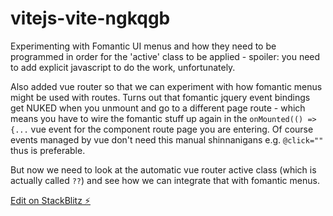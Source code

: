 # vitejs-vite-ngkqgb

Experimenting with Fomantic UI menus and how they need to be programmed in order for the 'active' class to be applied - spoiler: you need to add explicit javascript to do the work, unfortunately.

Also added vue router so that we can experiment with how fomantic menus might be used with routes.  Turns out that fomantic jquery event bindings get NUKED when you unmount and go to a different page route - which means you have to wire the fomantic stuff up again in the `onMounted(() => {...` vue event for the component route page you are entering.  Of course events managed by vue don't need this manual shinnanigans e.g. `@click=""` thus is preferable.

But now we need to look at the automatic vue router active class (which is actually called `??`) and see how we can integrate that with fomantic menus.

[Edit on StackBlitz ⚡️](https://stackblitz.com/edit/vitejs-vite-ngkqgb)